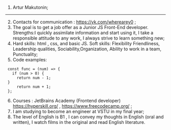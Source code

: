 1. Artur Makutonin;
-------------------
2. Сontacts for communication : <https://vk.com/wherearey0> ;
3. The goal is to get a job offer as a Junior JS Front-End developer.
   Strengths:I quickly assimilate information and start using it, I take a responsible attitude to any work, I always strive to learn something new;
4. Hard skills: html , css, and basic JS.
   Soft skills: Flexibility Friendliness, Leadership qualities, Sociability,Organization, Ability to work in a team, Punctuality;
5. Code examples:
 ```
  const func = (num) => {  
    if (num > 0) {  
      return num - 1;  
  }
      return num + 1;  
  };
```
6. Courses : JetBrains Academy (Frontend developer) <https://hyperskill.org/> , <https://www.freecodecamp.org/> ;
7. I am studying to become an engineer at VSTU in my final year;
8. The level of English is B1 , I can convey my thoughts in English (oral and written), I watch films in the original and read English literature.
